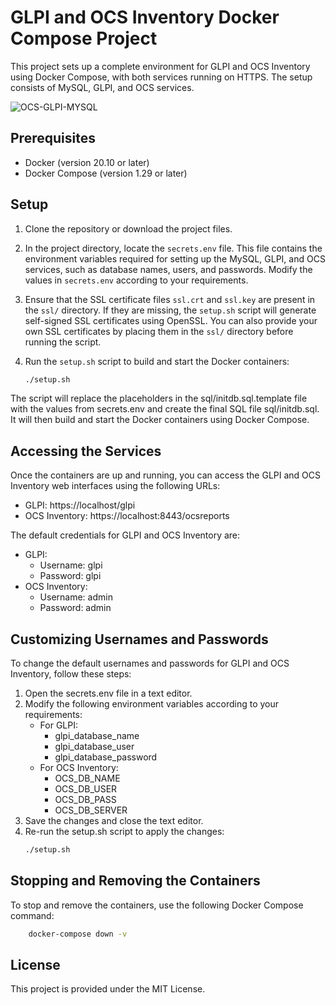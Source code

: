 # GLPI and OCS Inventory Docker Compose Project

This project sets up a complete environment for GLPI and OCS Inventory using Docker Compose, with both services running on HTTPS. The setup consists of MySQL, GLPI, and OCS services.

![OCS-GLPI-MYSQL](https://i0.wp.com/linux-man.fr/wp-content/uploads/2020/12/ocs.glpi_.mysql_.png?w=300&ssl=1 "OCS-GLPI-MYSQL")


## Prerequisites

- Docker (version 20.10 or later)
- Docker Compose (version 1.29 or later)

## Setup

1. Clone the repository or download the project files.
2. In the project directory, locate the `secrets.env` file. This file contains the environment variables required for setting up the MySQL, GLPI, and OCS services, such as database names, users, and passwords. Modify the values in `secrets.env` according to your requirements.
3. Ensure that the SSL certificate files `ssl.crt` and `ssl.key` are present in the `ssl/` directory. If they are missing, the `setup.sh` script will generate self-signed SSL certificates using OpenSSL. You can also provide your own SSL certificates by placing them in the `ssl/` directory before running the script.
4. Run the `setup.sh` script to build and start the Docker containers:

   ```bash
   ./setup.sh
   ```

The script will replace the placeholders in the sql/initdb.sql.template file with the values from secrets.env and create the final SQL file sql/initdb.sql. It will then build and start the Docker containers using Docker Compose.

## Accessing the Services

Once the containers are up and running, you can access the GLPI and OCS Inventory web interfaces using the following URLs:
- GLPI: https://localhost/glpi
- OCS Inventory: https://localhost:8443/ocsreports

The default credentials for GLPI and OCS Inventory are:

- GLPI:
    - Username: glpi
    - Password: glpi
- OCS Inventory:
    - Username: admin
    - Password: admin

## Customizing Usernames and Passwords

To change the default usernames and passwords for GLPI and OCS Inventory, follow these steps:

1. Open the secrets.env file in a text editor.
2. Modify the following environment variables according to your requirements:
    - For GLPI:
        - glpi_database_name
        - glpi_database_user
        - glpi_database_password
    - For OCS Inventory:
        - OCS_DB_NAME
        - OCS_DB_USER
        - OCS_DB_PASS
        - OCS_DB_SERVER
3. Save the changes and close the text editor.
4. Re-run the setup.sh script to apply the changes:
    ```bash
   ./setup.sh
   ```

## Stopping and Removing the Containers

To stop and remove the containers, use the following Docker Compose command:

```bash
    docker-compose down -v
```

## License

This project is provided under the MIT License.